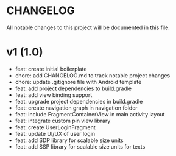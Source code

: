 # CHANGELOG

All notable changes to this project will be documented in this file.

# v1 (1.0)

- feat: create initial boilerplate
- chore: add CHANGELOG.md to track notable project changes
- chore: update .gitignore file with Android template
- feat: add project dependencies to build.gradle
- feat: add view binding support
- feat: upgrade project dependencies in build.gradle
- feat: create navigation graph in navigation folder
- feat: include FragmentContainerView in main activity layout
- feat: integrate custom pin view library
- feat: create UserLoginFragment
- feat: update UI/UX of user login
- feat: add SDP library for scalable size units
- feat: add SSP library for scalable size units for texts

